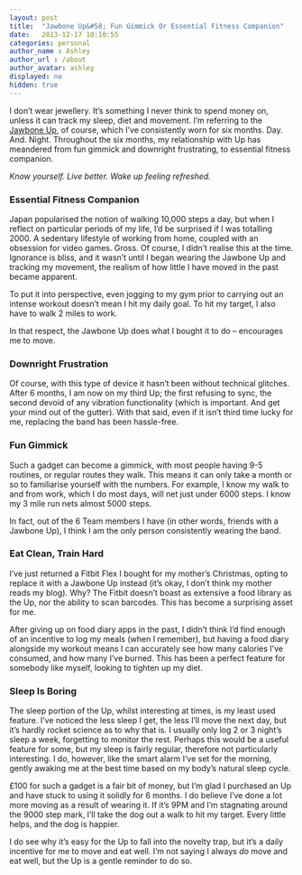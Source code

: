 ```yaml
---
layout: post
title:  "Jawbone Up&#58; Fun Gimmick Or Essential Fitness Companion"
date:   2013-12-17 10:10:55
categories: personal
author_name : Ashley
author_url : /about
author_avatar: ashley
displayed: no
hidden: true
---
```

<p>I don&#8217;t wear jewellery. It&#8217;s something I never think to spend money on, unless it can track my sleep, diet and movement. I&#8217;m referring to the <a href="http://www.amazon.co.uk/s/?_encoding=UTF8&#038;camp=1634&#038;creative=19450&#038;field-keywords=jawbone%20up&#038;linkCode=ur2&#038;sprefix=jawbone%2Caps%2C202&#038;tag=rockedelig-21&#038;url=search-alias%3Daps" title="Jawbone Up">Jawbone Up</a>, of course, which I&#8217;ve consistently worn for six months. Day. And. Night. Throughout the six months, my relationship with Up has meandered from fun gimmick and downright frustrating, to essential fitness companion.</p>
<p><em>Know yourself. Live better. Wake up feeling refreshed.</em></p>
<!--more-->
<h3>Essential Fitness Companion</h3>
<p>Japan popularised the notion of walking 10,000 steps a day, but when I reflect on particular periods of my life, I&#8217;d be surprised if I was totalling 2000. A sedentary lifestyle of working from home, coupled with an obsession for video games. Gross. Of course, I didn&#8217;t realise this at the time. Ignorance is bliss, and it wasn&#8217;t until I began wearing the Jawbone Up and tracking my movement, the realism of how little I have moved in the past became apparent.</p>
<p>To put it into perspective, even jogging to my gym prior to carrying out an intense workout doesn&#8217;t mean I hit my daily goal. To hit my target, I also have to walk 2 miles to work.</p>
<p>In that respect, the Jawbone Up does what I bought it to do – encourages me to move.</p>
<h3>Downright Frustration</h3>
<p>Of course, with this type of device it hasn&#8217;t been without technical glitches. After 6 months, I am now on my third Up; the first refusing to sync, the second devoid of any vibration functionality (which is important. And get your mind out of the gutter). With that said, even if it isn&#8217;t third time lucky for me, replacing the band has been hassle-free.</p>
<h3>Fun Gimmick</h3>
<p>Such a gadget can become a gimmick, with most people having 9-5 routines, or regular routes they walk. This means it can only take a month or so to familiarise yourself with the numbers. For example, I know my walk to and from work, which I do most days, will net just under 6000 steps. I know my 3 mile run nets almost 5000 steps.</p>
<p>In fact, out of the 6 Team members I have (in other words, friends with a Jawbone Up), I think I am the only person consistently wearing the band.</p>
<h3>Eat Clean, Train Hard</h3>
<p>I&#8217;ve just returned a Fitbit Flex I bought for my mother&#8217;s Christmas, opting to replace it with a Jawbone Up instead (it&#8217;s okay, I don&#8217;t think my mother reads my blog). Why? The Fitbit doesn&#8217;t boast as extensive a food library as the Up, nor the ability to scan barcodes. This has become a surprising asset for me.</p>
<p>After giving up on food diary apps in the past, I didn&#8217;t think I&#8217;d find enough of an incentive to log my meals (when I remember), but having a food diary alongside my workout means I can accurately see how many calories I&#8217;ve consumed, and how many I&#8217;ve burned. This has been a perfect feature for somebody like myself, looking to tighten up my diet.</p>
<h3>Sleep Is Boring</h3>
<p>The sleep portion of the Up, whilst interesting at times, is my least used feature. I&#8217;ve noticed the less sleep I get, the less I&#8217;ll move the next day, but it&#8217;s hardly rocket science as to why that is. I usually only log 2 or 3 night&#8217;s sleep a week, forgetting to monitor the rest. Perhaps this would be a useful feature for some, but my sleep is fairly regular, therefore not particularly interesting. I do, however, like the smart alarm I&#8217;ve set for the morning, gently awaking me at the best time based on my body’s natural sleep cycle.</p>
<p>£100 for such a gadget is a fair bit of money, but I&#8217;m glad I purchased an Up and have stuck to using it solidly for 6 months. I do believe I&#8217;ve done a lot more moving as a result of wearing it. If it&#8217;s 9PM and I&#8217;m stagnating around the 9000 step mark, I&#8217;ll take the dog out a walk to hit my target. Every little helps, and the dog is happier.</p>
<p>I do see why it&#8217;s easy for the Up to fall into the novelty trap, but it&#8217;s a daily incentive for me to move and eat well. I&#8217;m not saying I always <em>do</em> move and eat well, but the Up is a gentle reminder to do so.</p>